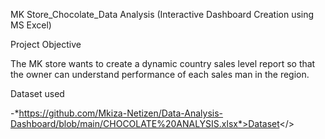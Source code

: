 MK Store_Chocolate_Data Analysis (Interactive Dashboard Creation using MS Excel)

Project Objective 

The MK store wants to create a dynamic country sales level report so that the owner can understand performance of each sales man in the region.

Dataset used

-<href>*https://github.com/Mkiza-Netizen/Data-Analysis-Dashboard/blob/main/CHOCOLATE%20ANALYSIS.xlsx*>Dataset</> 



